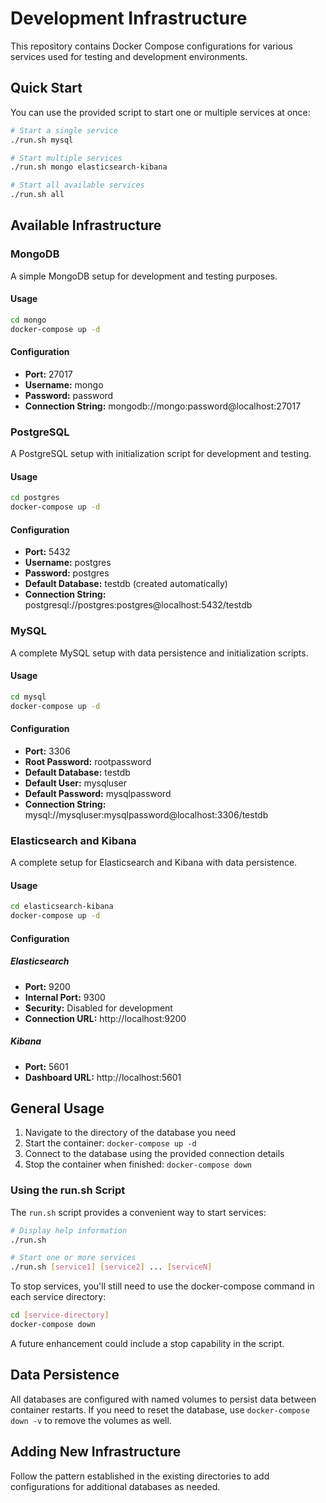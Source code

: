 # Development Infrastructure

This repository contains Docker Compose configurations for various services used for testing and development environments.

## Quick Start

You can use the provided script to start one or multiple services at once:

```bash
# Start a single service
./run.sh mysql

# Start multiple services
./run.sh mongo elasticsearch-kibana

# Start all available services
./run.sh all
```

## Available Infrastructure

### MongoDB

A simple MongoDB setup for development and testing purposes.

#### Usage

```bash
cd mongo
docker-compose up -d
```

#### Configuration

- **Port:** 27017
- **Username:** mongo
- **Password:** password
- **Connection String:** mongodb://mongo:password@localhost:27017

### PostgreSQL

A PostgreSQL setup with initialization script for development and testing.

#### Usage

```bash
cd postgres
docker-compose up -d
```

#### Configuration

- **Port:** 5432
- **Username:** postgres
- **Password:** postgres
- **Default Database:** testdb (created automatically)
- **Connection String:** postgresql://postgres:postgres@localhost:5432/testdb

### MySQL

A complete MySQL setup with data persistence and initialization scripts.

#### Usage

```bash
cd mysql
docker-compose up -d
```

#### Configuration

- **Port:** 3306
- **Root Password:** rootpassword
- **Default Database:** testdb
- **Default User:** mysqluser
- **Default Password:** mysqlpassword
- **Connection String:** mysql://mysqluser:mysqlpassword@localhost:3306/testdb

### Elasticsearch and Kibana

A complete setup for Elasticsearch and Kibana with data persistence.

#### Usage

```bash
cd elasticsearch-kibana
docker-compose up -d
```

#### Configuration

##### Elasticsearch
- **Port:** 9200
- **Internal Port:** 9300
- **Security:** Disabled for development
- **Connection URL:** http://localhost:9200

##### Kibana
- **Port:** 5601
- **Dashboard URL:** http://localhost:5601

## General Usage

1. Navigate to the directory of the database you need
2. Start the container: `docker-compose up -d`
3. Connect to the database using the provided connection details
4. Stop the container when finished: `docker-compose down`

### Using the run.sh Script

The `run.sh` script provides a convenient way to start services:

```bash
# Display help information
./run.sh

# Start one or more services
./run.sh [service1] [service2] ... [serviceN]
```

To stop services, you'll still need to use the docker-compose command in each service directory:

```bash
cd [service-directory]
docker-compose down
```

A future enhancement could include a stop capability in the script.

## Data Persistence

All databases are configured with named volumes to persist data between container restarts. If you need to reset the database, use `docker-compose down -v` to remove the volumes as well.

## Adding New Infrastructure

Follow the pattern established in the existing directories to add configurations for additional databases as needed.
